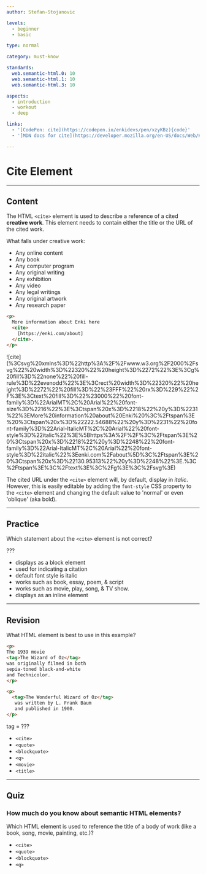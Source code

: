 ```yaml
---
author: Stefan-Stojanovic

levels:
  - beginner
  - basic

type: normal

category: must-know

standards:
  web.semantic-html.0: 10
  web.semantic-html.1: 10
  web.semantic-html.3: 10

aspects:
  - introduction
  - workout
  - deep

links:
  - '[CodePen: cite](https://codepen.io/enkidevs/pen/xzyKBz){code}'
  - '[MDN docs for cite](https://developer.mozilla.org/en-US/docs/Web/HTML/Element/cite){website}'

---
```

# Cite Element

---
## Content

The HTML `<cite>` element is used to describe a reference of a cited **creative work**. This element needs to contain either the title or the URL of the cited work.

What falls under creative work:

- Any online content
- Any book
- Any computer program
- Any original writing
- Any exhibition
- Any video
- Any legal writings
- Any original artwork
- Any research paper

```html
<p>
  More information about Enki here
  <cite>
    [https://enki.com/about]
  </cite>.
</p>
```

![cite]
(%3Csvg%20xmlns%3D%22http%3A%2F%2Fwww.w3.org%2F2000%2Fsvg%22%20width%3D%22320%22%20height%3D%2272%22%3E%3Cg%20fill%3D%22none%22%20fill-rule%3D%22evenodd%22%3E%3Crect%20width%3D%22320%22%20height%3D%2272%22%20fill%3D%22%23FFF%22%20rx%3D%229%22%2F%3E%3Ctext%20fill%3D%22%23000%22%20font-family%3D%22ArialMT%2C%20Arial%22%20font-size%3D%2216%22%3E%3Ctspan%20x%3D%2218%22%20y%3D%2231%22%3EMore%20information%20about%20Enki%20%3C%2Ftspan%3E%20%3Ctspan%20x%3D%22222.54688%22%20y%3D%2231%22%20font-family%3D%22Arial-ItalicMT%2C%20Arial%22%20font-style%3D%22italic%22%3E%5Bhttps%3A%2F%2F%3C%2Ftspan%3E%20%3Ctspan%20x%3D%2218%22%20y%3D%2248%22%20font-family%3D%22Arial-ItalicMT%2C%20Arial%22%20font-style%3D%22italic%22%3Eenki.com%2Fabout%5D%3C%2Ftspan%3E%20%3Ctspan%20x%3D%22130.95313%22%20y%3D%2248%22%3E.%3C%2Ftspan%3E%3C%2Ftext%3E%3C%2Fg%3E%3C%2Fsvg%3E)

The cited URL under the `<cite>` element will, by default, display in <i>italic</i>. However, this is easily editable by adding the `font-style` CSS property to the `<cite>` element and changing the default value to 'normal' or even 'oblique' (aka bold).

---
## Practice

Which statement about the `<cite>` element is not correct?

???

* displays as a block element
* used for indicating a citation
* default font style is italic
* works such as book, essay, poem, & script
* works such as movie, play, song, & TV show.
* displays as an inline element


---
## Revision

What HTML element is best to use in this example?

```html
<p>
The 1939 movie
<tag>The Wizard of Oz</tag>
was originally filmed in both
sepia-toned black-and-white
and Technicolor.
</p>

<p>
  <tag>The Wonderful Wizard of Oz</tag>
   was written by L. Frank Baum
   and published in 1900.
</p>
```

tag = ???

* `<cite>`
* `<quote>`
* `<blockquote>`
* `<q>`
* `<movie>`
* `<title>`

---
## Quiz

### How much do you know about semantic HTML elements?

Which HTML element is used to reference the title of a body of work (like a book, song, movie, painting, etc.)?

* `<cite>`
* `<quote>`
* `<blockquote>`
* `<q>`
 
